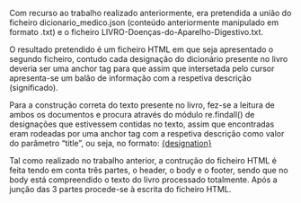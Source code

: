 Com recurso ao trabalho realizado anteriormente, era pretendida a união do ficheiro dicionario_medico.json (conteúdo anteriormente manipulado em formato .txt) e o ficheiro LIVRO-Doenças-do-Aparelho-Digestivo.txt.

O resultado pretendido é um ficheiro HTML em que seja apresentado o segundo ficheiro, contudo cada designação do dicionário presente no livro deveria ser uma anchor tag para que assim que intersetada pelo cursor apresenta-se um balão de informação com a respetiva descrição (significado).

Para a construção correta do texto presente no livro, fez-se a leitura de ambos os documentos e procura através do módulo re.findall() de designações que estivessem contidas no texto, assim que encontradas eram rodeadas por uma anchor tag com a respetiva descrição como valor do parâmetro “title”, ou seja, no formato:
<a href=# title={description}>{designation}</a>

Tal como realizado no trabalho anterior, a contrução do ficheiro HTML é feita tendo em conta três partes, o header, o body e o footer, sendo que no body está compreendido o texto do livro processado totalmente. Após a junção das 3 partes procede-se à escrita do ficheiro HTML.
